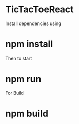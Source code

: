# TicTacToeReact

Install dependencies using
# npm install
Then to start
# npm run
For Build
# npm build
